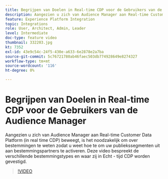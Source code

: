 ```yaml
---
title: Begrijpen van Doelen in Real-time CDP voor de Gebruikers van de Audience Manager
description: Aangezien u zich van Audience Manager aan Real-time Customer Data Platform (in real time CDP) beweegt, is het noodzakelijk om over bestemmingen te weten zodat u weet hoe te om uw publiekssegmenten uit aan bestemmingspartners te activeren. Deze video bespreekt de verschillende bestemmingstypes en waar zij in Echt - tijd CDP worden gevestigd.
feature: Experience Platform Integration
topic: Integrations
role: User, Architect, Admin, Leader
level: Intermediate
doc-type: feature video
thumbnail: 332203.jpg
kt: 7352
exl-id: 43e9c54c-24f5-430e-a633-6e2878e2a7ba
source-git-commit: 5c76721780ab46faec503db774928649e8274327
workflow-type: tm+mt
source-wordcount: '116'
ht-degree: 0%

---
```


# Begrijpen van Doelen in Real-time CDP voor de Gebruikers van de Audience Manager

Aangezien u zich van Audience Manager aan Real-time Customer Data Platform (in real time CDP) beweegt, is het noodzakelijk om over bestemmingen te weten zodat u weet hoe te om uw publiekssegmenten uit aan bestemmingspartners te activeren. Deze video bespreekt de verschillende bestemmingstypes en waar zij in Echt - tijd CDP worden gevestigd.

>[!VIDEO](https://video.tv.adobe.com/v/332203/?quality=12&learn=on)

